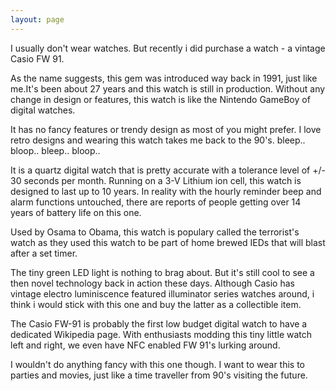 ```yaml
---
layout: page
---
```


I usually don't wear watches. But recently i did purchase a watch - a vintage Casio FW 91.

As the name suggests, this gem was introduced way back in 1991, just like me.It's been about 27 years and this watch is still in production. Without any change in design or features, this watch is like the Nintendo GameBoy of digital watches.

It has no fancy features or trendy design as most of you might prefer. I love retro designs and wearing this watch takes me back to the 90's. bleep.. bloop.. bleep.. bloop..

It is a quartz digital watch that is pretty accurate with a tolerance level of +/- 30 seconds per month. Running on a 3-V Lithium ion cell, this watch is designed to last up to 10 years. In reality with the hourly reminder beep and alarm functions untouched, there are reports of people getting over 14 years of battery life on this one.

Used by Osama to Obama, this watch is populary called the terrorist's watch as they used this watch to be part of home brewed IEDs that will blast after a set timer.

The tiny green LED light is nothing to brag about. But it's still cool to see a then novel technology back in action these days. Although Casio has vintage electro luminiscence featured illuminator series watches around, i think i would stick with this one and buy the latter as a collectible item.

The Casio FW-91 is probably the first low budget digital watch to have a dedicated Wikipedia page. With enthusiasts modding this tiny little watch left and right, we even have NFC enabled FW 91's lurking around.

I wouldn't do anything fancy with this one though. I want to wear this to parties and movies, just like a time traveller from 90's visiting the future.
